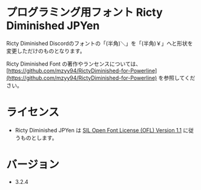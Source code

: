 # プログラミング用フォント Ricty Diminished JPYen

Ricty Diminished Discordのフォントの「(半角)＼」を「(半角)￥」へと形状を変更しただけのものとなります。

Ricty Diminished Font の著作やランセンスについては、  
[https://github.com/mzyy94/RictyDiminished-for-Powerline](https://github.com/mzyy94/RictyDiminished-for-Powerline) を参照してください。

# ライセンス

* Ricty Diminished JPYen は [SIL Open Font License (OFL) Version 1.1](http://scripts.sil.org/ofl) に従うものとします。

# バージョン

- 3.2.4